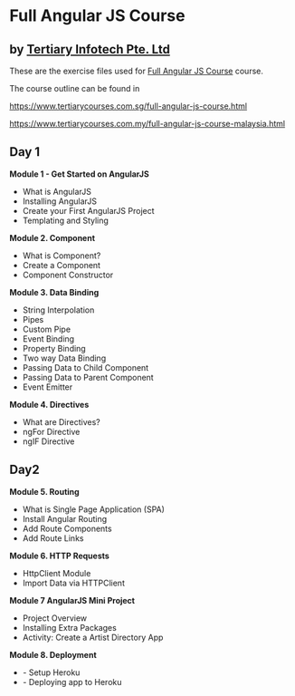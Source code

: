 # Full Angular JS Course
## by [Tertiary Infotech Pte. Ltd](https://www.tertiarycourses.com.sg/)

These are the exercise files used for [Full Angular JS Course](https://www.tertiarycourses.com.sg/full-angular-js-course.html) course. 

The course outline can be found in 

https://www.tertiarycourses.com.sg/full-angular-js-course.html

https://www.tertiarycourses.com.my/full-angular-js-course-malaysia.html

<h2>Day 1</h2>
<p><strong>Module 1 - Get Started on AngularJS</strong></p>
<ul>
<li>What is AngularJS</li>
<li>Installing AngularJS</li>
<li>Create your First AngularJS Project</li>
<li>Templating and Styling</li>
</ul>
<p><strong>Module 2. Component</strong> </p>
<ul>
<li>What is Component?</li>
<li>Create a Component</li>
<li>Component Constructor</li>
</ul>
<p><strong>Module 3. Data Binding</strong></p>
<ul>
<li>String Interpolation</li>
<li>Pipes</li>
<li>Custom Pipe</li>
<li>Event Binding</li>
<li>Property Binding</li>
<li>Two way Data Binding</li>
<li>Passing Data to Child Component</li>
<li>Passing Data to Parent Component&nbsp;</li>
<li>Event Emitter</li>
</ul>
<p><strong>Module 4. Directives</strong></p>
<ul>
<li>What are Directives?</li>
<li>ngFor Directive</li>
<li>ngIF Directive</li>
</ul>
<h2>Day2</h2>
<p><strong>Module 5. Routing</strong></p>
<ul>
<li>What is Single Page Application (SPA)</li>
<li>Install Angular Routing</li>
<li>Add Route Components</li>
<li>Add Route Links</li>
</ul>
<p><strong>Module 6. HTTP Requests</strong></p>
<ul>
<li>HttpClient Module</li>
<li>Import Data via HTTPClient</li>
</ul>
<p><strong>Module 7 AngularJS Mini Project</strong></p>
<ul>
<li>Project Overview</li>
<li>Installing Extra Packages</li>
<li>Activity: Create a Artist Directory App</li>
</ul>
<p><strong>Module 8. Deployment</strong></p>
<ul>
<li>- Setup Heroku</li>
<li>- Deploying app to Heroku</li>
</ul>



